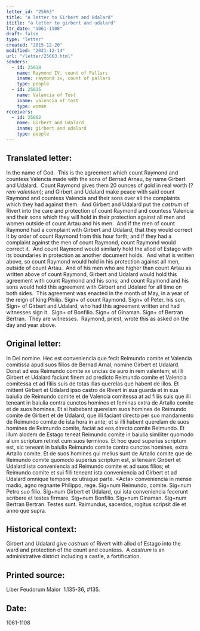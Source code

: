 ```yaml
---
letter_id: "25663"
title: "A letter to Girbert and Udalard"
ititle: "a letter to girbert and udalard"
ltr_date: "1061-1108"
draft: false
type: "letter"
created: "2015-12-20"
modified: "2021-12-14"
url: "/letter/25663.html"
senders:
  - id: 25618
    name: Raymond IV, count of Pallars
    iname: raymond iv, count of pallars
    type: people
  - id: 25615
    name: Valencia of Tost
    iname: valencia of tost
    type: woman
receivers:
  - id: 25662
    name: Girbert and Udalard
    iname: girbert and udalard
    type: people
---
```

<h2> Translated letter:</h2><p>In the name of God.&nbsp; This is the agreement which count Raymond and countess Valencia made with the sons of Bernad Arnau, by name Girbert and Udalard.&nbsp; Count Raymond gives them 20 ounces of gold in real worth (?<i>rem valentem</i>); and Girbert and Udalard make peace with said count Raymond and countess Valencia and their sons over all the complaints which they had against them.&nbsp; And Girbert and Udalard put the <i>castrum</i> of Rivert into the care and protection of count Raymond and countess Valencia and their sons which they will hold in their protection against all men and women outside of count Artau and his men.&nbsp; And if the men of count Raymond had a complaint with Girbert and Udalard, that they would correct it by order of count Raymond from this hour forth; and if they had a complaint against the men of count Raymond, count Raymond would correct it.&nbsp; And count Raymond would similarly hold the allod of Estago with its boundaries in protection as another document holds.&nbsp; And what is written above, so count Raymond would hold in his protection against all men, outside of count Artau.&nbsp; And of his men who are higher than count Artau as written above of count Raymond, Girbert and Udalard would hold this agreement with count Raymond and his sons; and count Raymond and his sons would hold this agreement with Girbert and Udalard for all time on both sides.&nbsp; This agreement was enacted in the month of May, in a year of the reign of king Philip. Sign+ of count Raymond. Sign+ of Peter, his son. Sign+ of Girbert and Udalard, who had this agreement written and had witnesses sign it.&nbsp; Sign+ of Bonfilio. Sign+ of Ginaman. Sign+ of Bertran Bertran.&nbsp; They are witnesses.&nbsp; Raymond, priest, wrote this as asked on the day and year above.</p><h2 class="mt-4"> Original letter:</h2><p>In Dei nomine. Hec est conveniencia que fecit Reimundo comite et Valencia comitissa apud suos filios de Bernad Arnal, nomine Girbert et Udalard. Donat ad eos Reimundo comite xx uncias de auro in rem valentem; et illi Girbert et Udalard faciunt finem ad predicto Reimundo comite et Valencia comitessa et ad filiis suis de totas illas querelas que habent de illos. Et mittent Girbert et Udalard ipso castro de Rivert in sua guarda et in sua baiulia de Reimundo comite et de Valencia comitessa at ad filiis suis que illi teneant in baiulia contra cunctos homines et femi­nas extra de Artallo comite et de suos homines. Et si habebant querelam suos homines de Reimundo comite de Girbert et de Udalard, que illi faciant directo per suo mandamento de Reimundo comite de ista hora in ante; et si illi habent querelam de suos homines de Reimundo co­mite, faciat ad eos directo comite Reimundo. Et illum alodem de Estago teneat Reimundo comite in baiulia similiter quomodo alium scriptum retinet cum suos terminos. Et hoc quod superius scriptum est, sic te­neant in baiulia Reimundo comite contra cunctos homines, extra Ar­tallo comite. Et de suos homines qui melius sunt de Artallo comite que de Reimundo comite quomodo superius scriptum est, si teneant Girbert et Udalard ista conveniencia ad Reimundo comite et ad suos filios; et Reimundo comite et sui filli teneant ista conveniencia ad Gir­bert et ad Udalard omnique tempore ex utraque parte. &lt;Acta&gt; conve­niencia in mense madio, agno regnante Philippo, rege. Sig+num Rei­mundo, comite. Sig+num Petro suo filio. Sig+num Girbert et Uda­lard, qui ista conveniencia fecerunt scribere et testes firmare. Sig+num Bonfilio. Sig+num Ginaman. Sig+num Bertran Bertran. Testes sunt. Raimundus, sacerdos, rogitus scripsit die et anno que supra.</p><h2 class="mt-4"> Historical context:</h2><p>Girbert and Udalard give <i>castrum</i> of Rivert with allod of Estago into the ward and protection of the count and countess. &nbsp;A <i>castrum</i> is an administrative district including a castle, a fortification.&nbsp;</p><h2 class="mt-4"> Printed source:</h2><p>Liber Feudorum Maior &nbsp;1.135-36, #135.&nbsp;</p><h2 class="mt-4"> Date:</h2>1061-1108